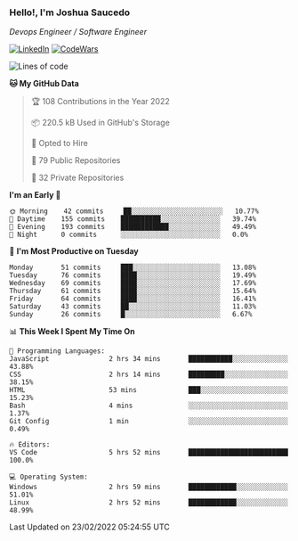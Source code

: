 ### Hello!, I'm Joshua Saucedo
*Devops Engineer / Software Engineer*  

[![LinkedIn](https://img.shields.io/badge/LinkedIn-0073b1?logo=linkedin&style=flat-square&logoColor=white)](https://www.linkedin.com/in/joshua-nathanael-saucedo-uriarte-bb0336169/)
[![CodeWars](https://www.codewars.com/users/joshuansu0897/badges/micro)](https://www.codewars.com/users/joshuansu0897)

<!--START_SECTION:waka-->
![Lines of code](https://img.shields.io/badge/From%20Hello%20World%20I%27ve%20Written-2%20Million%20lines%20of%20code-blue)

**🐱 My GitHub Data** 

> 🏆 108 Contributions in the Year 2022
 > 
> 📦 220.5 kB Used in GitHub's Storage 
 > 
> 💼 Opted to Hire
 > 
> 📜 79 Public Repositories 
 > 
> 🔑 32 Private Repositories  
 > 
**I'm an Early 🐤** 

```text
🌞 Morning    42 commits     ██░░░░░░░░░░░░░░░░░░░░░░░   10.77% 
🌆 Daytime    155 commits    ██████████░░░░░░░░░░░░░░░   39.74% 
🌃 Evening    193 commits    ████████████░░░░░░░░░░░░░   49.49% 
🌙 Night      0 commits      ░░░░░░░░░░░░░░░░░░░░░░░░░   0.0%

```
📅 **I'm Most Productive on Tuesday** 

```text
Monday       51 commits     ███░░░░░░░░░░░░░░░░░░░░░░   13.08% 
Tuesday      76 commits     ████░░░░░░░░░░░░░░░░░░░░░   19.49% 
Wednesday    69 commits     ████░░░░░░░░░░░░░░░░░░░░░   17.69% 
Thursday     61 commits     ████░░░░░░░░░░░░░░░░░░░░░   15.64% 
Friday       64 commits     ████░░░░░░░░░░░░░░░░░░░░░   16.41% 
Saturday     43 commits     ██░░░░░░░░░░░░░░░░░░░░░░░   11.03% 
Sunday       26 commits     █░░░░░░░░░░░░░░░░░░░░░░░░   6.67%

```


📊 **This Week I Spent My Time On** 

```text
💬 Programming Languages: 
JavaScript               2 hrs 34 mins       ███████████░░░░░░░░░░░░░░   43.88% 
CSS                      2 hrs 14 mins       █████████░░░░░░░░░░░░░░░░   38.15% 
HTML                     53 mins             ███░░░░░░░░░░░░░░░░░░░░░░   15.23% 
Bash                     4 mins              ░░░░░░░░░░░░░░░░░░░░░░░░░   1.37% 
Git Config               1 min               ░░░░░░░░░░░░░░░░░░░░░░░░░   0.49%

🔥 Editors: 
VS Code                  5 hrs 52 mins       █████████████████████████   100.0%

💻 Operating System: 
Windows                  2 hrs 59 mins       ████████████░░░░░░░░░░░░░   51.01% 
Linux                    2 hrs 52 mins       ████████████░░░░░░░░░░░░░   48.99%

```


 Last Updated on 23/02/2022 05:24:55 UTC
<!--END_SECTION:waka-->
